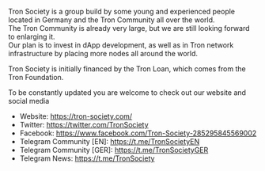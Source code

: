 Tron Society is a group build by some young and experienced people located in Germany and the Tron Community all over the world.  
The Tron Community is already very large, but we are still looking forward to enlarging it.   
Our plan is to invest in dApp development, as well as in Tron network infrastructure by placing more nodes all around the world.  

Tron Society is initially financed by the Tron Loan, which comes from the Tron Foundation.  

To be constantly updated you are welcome to check out our website and social media   
  + Website: https://tron-society.com/  
  + Twitter: https://twitter.com/TronSociety  
  + Facebook: https://www.facebook.com/Tron-Society-285295845569002
  + Telegram Community [EN]: https://t.me/TronSocietyEN  
  + Telegram Community [GER]: https://t.me/TronSocietyGER  
  + Telegram News: https://t.me/TronSociety
